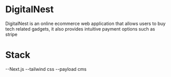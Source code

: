 # DigitalNest

DigitalNest is an online ecommerce web application that allows users to buy tech related gadgets, it also provides intuitive payment options such as stripe

# Stack

--Next.js
--tailwind css
--payload cms
